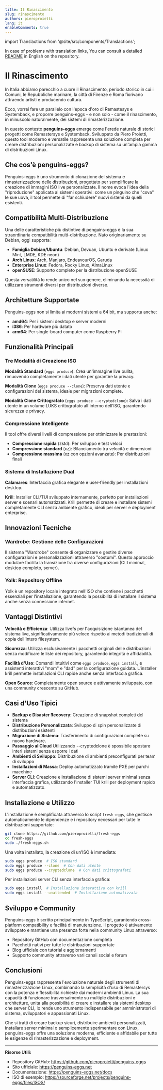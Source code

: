 ```yaml
---
title: Il Rinascimento
slug: rinascimento
authors: pieroproietti
lang: it
enableComments: true
---
```

import Translactions from '@site/src/components/Translactions';

<Translactions />

In case of problems with translation links, You can consult a detailed [README](https://github.com/pieroproietti/penguins-eggs#readme) in English on the repository.


# Il Rinascimento

In Italia abbiamo parecchio a cuore il Rinascimento, periodo storico in cui i Comuni, le Repubbliche marinare, la città di Firenze e Roma fiorivano attraendo artisti e producendo cultura.

Ecco, vorrei fare un parallelo con l'epoca d'oro di Remastesys e Systemback, e proporre penguins-eggs - e non solo - come il rinascimento, in minuscolo naturalmente, dei sistemi di rimasterizzazione.

In questo contesto **penguins-eggs** emerge come l'erede naturale di storici progetti come Remastersys e Systemback. Sviluppato da Piero Proietti, questo tool moderno e versatile rappresenta una soluzione completa per creare distribuzioni personalizzate e backup di sistema su un'ampia gamma di distribuzioni Linux.

## Che cos'è penguins-eggs?

Penguins-eggs è uno strumento di clonazione del sistema e rimasterizzazione delle distribuzioni, progettato per semplificare la creazione di immagini ISO live personalizzate. Il nome evoca l'idea della "riproduzione" applicata ai sistemi operativi: come un pinguino che "cova" le sue uova, il tool permette di "far schiudere" nuovi sistemi da quelli esistenti.

## Compatibilità Multi-Distribuzione

Una delle caratteristiche più distintive di penguins-eggs è la sua straordinaria compatibilità multi-distribuzione. Nato originariamente su Debian, oggi supporta:

- **Famiglia Debian/Ubuntu**: Debian, Devuan, Ubuntu e derivate (Linux Mint, LMDE, KDE neon)
- **Arch Linux**: Arch, Manjaro, EndeavourOS, Garuda
- **Enterprise Linux**: Fedora, Rocky Linux, AlmaLinux
- **openSUSE**: Supporto completo per la distribuzione openSUSE

Questa versatilità lo rende unico nel suo genere, eliminando la necessità di utilizzare strumenti diversi per distribuzioni diverse.

## Architetture Supportate

Penguins-eggs non si limita ai moderni sistemi a 64 bit, ma supporta anche:
- **amd64**: Per i sistemi desktop e server moderni
- **i386**: Per hardware più datato
- **arm64**: Per single-board computer come Raspberry Pi

## Funzionalità Principali

### Tre Modalità di Creazione ISO

**Modalità Standard** (`eggs produce`): Crea un'immagine live pulita, rimuovendo completamente i dati utente per garantire la privacy.

**Modalità Clone** (`eggs produce --clone`): Preserva dati utente e configurazioni del sistema, ideale per migrazioni complete.

**Modalità Clone Crittografato** (`eggs produce --cryptedclone`): Salva i dati utente in un volume LUKS crittografato all'interno dell'ISO, garantendo sicurezza e privacy.

### Compressione Intelligente

Il tool offre diversi livelli di compressione per ottimizzare le prestazioni:
- **Compressione rapida** (zstd): Per sviluppo e test veloci
- **Compressione standard** (xz): Bilanciamento tra velocità e dimensioni
- **Compressione massima** (xz con opzioni avanzate): Per distribuzioni finali

### Sistema di Installazione Dual

**Calamares**: Interfaccia grafica elegante e user-friendly per installazioni desktop.

**Krill**: Installer CLI/TUI sviluppato internamente, perfetto per installazioni server e scenari automatizzati. Krill permette di creare e installare sistemi completamente CLI senza ambiente grafico, ideali per server e deployment enterprise.

## Innovazioni Tecniche

### Wardrobe: Gestione delle Configurazioni

Il sistema "Wardrobe" consente di organizzare e gestire diverse configurazioni e personalizzazioni attraverso "costumi". Questo approccio modulare facilita la transizione tra diverse configurazioni (CLI minimal, desktop completo, server).

### Yolk: Repository Offline

Yolk è un repository locale integrato nell'ISO che contiene i pacchetti essenziali per l'installazione, garantendo la possibilità di installare il sistema anche senza connessione internet.

## Vantaggi Distintivi

**Velocità e Efficienza**: Utilizza livefs per l'acquisizione istantanea del sistema live, significativamente più veloce rispetto ai metodi tradizionali di copia dell'intero filesystem.

**Sicurezza**: Utilizza esclusivamente i pacchetti originali delle distribuzioni senza modificare le liste dei repository, garantendo integrità e affidabilità.

**Facilità d'Uso**: Comandi intuitivi come `eggs produce`, `eggs install`, e assistenti interattivi "mom" e "dad" per la configurazione guidata. L'installer krill permette installazioni CLI rapide anche senza interfaccia grafica.

**Open Source**: Completamente open source e attivamente sviluppato, con una community crescente su GitHub.

## Casi d'Uso Tipici

- **Backup e Disaster Recovery**: Creazione di snapshot completi del sistema
- **Distribuzione Personalizzata**: Sviluppo di spin personalizzate di distribuzioni esistenti
- **Migrazione di Sistema**: Trasferimento di configurazioni complete su nuovo hardware. 
- **Passaggio al Cloud** Utilizzando --cryptedclone è spossibile spostare interi sistemi  senza esporre i dati
- **Ambienti di Sviluppo**: Distribuzione di ambienti preconfigurati per team di sviluppo
- **Installazioni di Massa**: Deploy automatizzato tramite PXE per parchi macchine
- **Server CLI**: Creazione e installazione di sistemi server minimal senza interfaccia grafica, utilizzando l'installer TUI krill per deployment rapido e automatizzato.

## Installazione e Utilizzo

L'installazione è semplificata attraverso lo script `fresh-eggs`, che gestisce automaticamente le dipendenze e i repository necessari per tutte le distribuzioni supportate:

```bash
git clone https://github.com/pieroproietti/fresh-eggs
cd fresh-eggs
sudo ./fresh-eggs.sh
```

Una volta installato, la creazione di un'ISO è immediata:

```bash
sudo eggs produce  # ISO standard
sudo eggs produce --clone  # Con dati utente
sudo eggs produce --cryptedclone  # Con dati crittografati
```

Per installazioni server CLI senza interfaccia grafica:

```bash
sudo eggs install  # Installazione interattiva con krill
sudo eggs install --unattended  # Installazione automatizzata
```

## Sviluppo e Community

Penguins-eggs è scritto principalmente in TypeScript, garantendo cross-platform compatibility e facilità di manutenzione. Il progetto è attivamente sviluppato e mantiene una presenza forte nella community Linux attraverso:

- Repository GitHub con documentazione completa
- Pacchetti nativi per tutte le distribuzioni supportate
- Blog ufficiale con tutorial e aggiornamenti
- Supporto community attraverso vari canali social e forum

## Conclusioni

Penguins-eggs rappresenta l'evoluzione naturale degli strumenti di rimasterizzazione Linux, combinando la semplicità d'uso di Remastersys con la potenza e flessibilità richieste dai moderni ambienti Linux. La sua capacità di funzionare trasversalmente su multiple distribuzioni e architetture, unita alla possibilità di creare e installare sia sistemi desktop che server CLI, lo rende uno strumento indispensabile per amministratori di sistema, sviluppatori e appassionati Linux.

Che si tratti di creare backup sicuri, distribuire ambienti personalizzati, installare server minimal o semplicemente sperimentare con Linux, penguins-eggs offre una soluzione moderna, efficiente e affidabile per tutte le esigenze di rimasterizzazione e deployment.

---

**Risorse Utili:**
- Repository GitHub: https://github.com/pieroproietti/penguins-eggs
- Sito ufficiale: https://penguins-eggs.net
- Documentazione: https://penguins-eggs.net/docs
- ISO di esempio: https://sourceforge.net/projects/penguins-eggs/files/ISOS/
